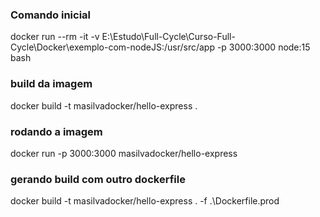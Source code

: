 ### Comando inicial
docker run --rm -it -v E:\Estudo\Full-Cycle\Curso-Full-Cycle\Docker\exemplo-com-nodeJS\:/usr/src/app -p 3000:3000 node:15 bash

### build da imagem
docker build -t masilvadocker/hello-express .

### rodando a imagem 
docker run -p 3000:3000 masilvadocker/hello-express

### gerando build com outro dockerfile
docker build -t masilvadocker/hello-express . -f .\Dockerfile.prod